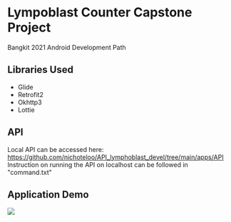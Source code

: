 # Lympoblast Counter Capstone Project
Bangkit 2021 Android Development Path

## Libraries Used
* Glide
* Retrofit2
* Okhttp3
* Lottie

## API
Local API can be accessed here: https://github.com/nichoteloo/API_lymphoblast_devel/tree/main/apps/API
Instruction on running the API on localhost can be followed in "command.txt"

## Application Demo
![](AppDemo.gif)
